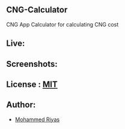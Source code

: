 ## CNG-Calculator

CNG App Calculator for calculating CNG cost

## Live:

## Screenshots:

## License : [MIT](./LICENSE)

## Author:

- [Mohammed Riyas](https://www.linkedin.com/in/mohd-riyas/)

